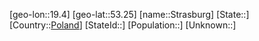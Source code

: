 ﻿---
location: [53.25,19.4]
type: City
tags:
- geo/City


SpocWebEntityId: 34608
isDeleted: false
confidential: public

---
[geo-lon::19.4]
[geo-lat::53.25]
[name::Strasburg]
[State::]
[Country::[Poland](geo/Continent/Europe/Poland.md)]
[StateId::]
[Population::]
[Unknown::]

